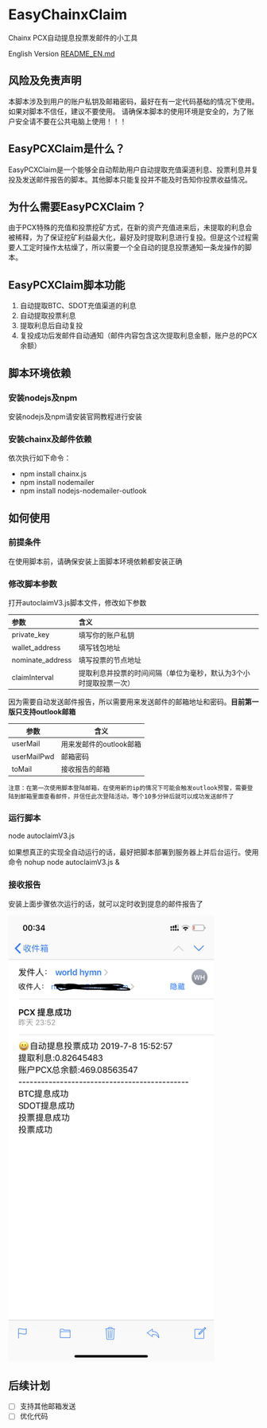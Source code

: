 # EasyChainxClaim
Chainx PCX自动提息投票发邮件的小工具

English Version [README_EN.md]()

## 风险及免责声明
本脚本涉及到用户的账户私钥及邮箱密码，最好在有一定代码基础的情况下使用。如果对脚本不信任，建议不要使用。
请确保本脚本的使用环境是安全的，为了账户安全请不要在公共电脑上使用！！！

## EasyPCXClaim是什么？
EasyPCXClaim是一个能够全自动帮助用户自动提取充值渠道利息、投票利息并复投及发送邮件报告的脚本。其他脚本只能复投并不能及时告知你投票收益情况。

## 为什么需要EasyPCXClaim？
由于PCX特殊的充值和投票挖矿方式，在新的资产充值进来后，未提取的利息会被稀释，为了保证挖矿利益最大化，最好及时提取利息进行复投。但是这个过程需要人工定时操作太枯燥了，所以需要一个全自动的提息投票通知一条龙操作的脚本。

## EasyPCXClaim脚本功能
1. 自动提取BTC、SDOT充值渠道的利息
2. 自动提取投票利息
3. 提取利息后自动复投
4. 复投成功后发邮件自动通知（邮件内容包含这次提取利息金额，账户总的PCX余额）

## 脚本环境依赖
### 安装nodejs及npm
安装nodejs及npm请安装官网教程进行安装

### 安装chainx及邮件依赖
依次执行如下命令：
* npm install chainx.js
* npm install nodemailer
* npm install nodejs-nodemailer-outlook

## 如何使用

### 前提条件
在使用脚本前，请确保安装上面脚本环境依赖都安装正确

### 修改脚本参数
打开autoclaimV3.js脚本文件，修改如下参数

|   参数                 | 含义 |
| :---         | :--- |
| private_key           |  填写你的账户私钥 |
| wallet_address        |  填写钱包地址 |
| nominate_address      |  填写投票的节点地址 |
| claimInterval         |  提取利息并投票的时间间隔（单位为毫秒，默认为3个小时提取投票一次） |

因为需要自动发送邮件报告，所以需要用来发送邮件的邮箱地址和密码。**目前第一版只支持outlook邮箱**

|   参数                 | 含义 |
| -------------         | --- |
| userMail           |  用来发邮件的outlook邮箱 |
| userMailPwd        |  邮箱密码 |
| toMail             |  接收报告的邮箱 |


``
注意：在第一次使用脚本登陆邮箱，在使用新的ip的情况下可能会触发outlook预警，需要登陆到邮箱里面查看邮件，并信任此次登陆活动，等个10多分钟后就可以成功发送邮件了
``

### 运行脚本
node autoclaimV3.js

如果想真正的实现全自动运行的话，最好把脚本部署到服务器上并后台运行。使用命令
nohup node autoclaimV3.js &

### 接收报告
安装上面步骤依次运行的话，就可以定时收到提息的邮件报告了

<img src="https://github.com/nziyouren/EasyChainxClaim/blob/master/img/send_success.png" alt="Drawing" width="414px" height="896px" />

## 后续计划
* [ ] 支持其他邮箱发送
* [ ] 优化代码
